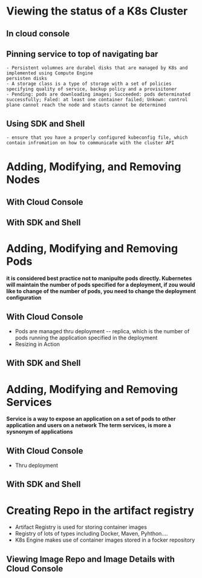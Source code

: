 # Viewing the status of a K8s Cluster
## In cloud console
## Pinning service to top of navigating bar
    - Persistent volumnes are durabel disks that are managed by K8s and implemented using Compute Engine
    persisten disks
    - A storage class is a type of storage with a set of policies specifying quality of service, backup policy and a provisitoner
    - Pending: pods are downloading images; Succeeded: pods determinated successfully; Faled: at least one container failed; Unkown: control plane cannot reach the node and stauts cannot be determined

## Using SDK and Shell
    - ensure that you have a properly configured kubeconfig file, which contain infromation on how to communicate with the cluster API

# Adding, Modifying, and Removing Nodes
## With Cloud Console
## With SDK and Shell


#  Adding, Modifying and Removing Pods

**it is considered best practice not to manipulte pods directly. Kubernetes will maintain the number of pods specified for a deployment, if zou would like to change of the number of pods, you need to change the deployment configuration**

## With Cloud Console
- Pods are managed thru deployment -- replica, which is the number of pods running the application specified in the deployment
- Resizing in Action

## With SDK and Shell

# Adding, Modifying and Removing Services

**Service is a way to expose an application on a set of pods to other application and users on a network**
**The term services, is more a sysnonym of applications**



## With Cloud Console
- Thru deployment

## With SDK and Shell



# Creating Repo in the artifact registry
- Artifact Registry is used for storing container images
- Registry of lots of types including Docker, Maven, Pyhthon....
-  K8s Engine makes use of container images stored in a focker repository

## Viewing Image Repo and Image Details with Cloud Console
